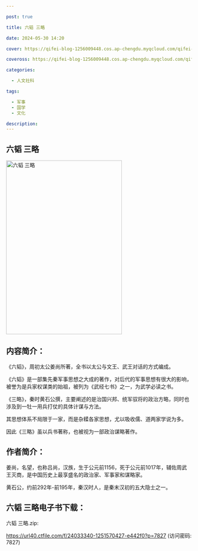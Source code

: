 ```yaml
---

post: true

title: 六韬 三略

date: 2024-05-30 14:20

cover: https://qifei-blog-1256009448.cos.ap-chengdu.myqcloud.com/qifei-blog/51JMJvePcNL.jpg

coveross: https://qifei-blog-1256009448.cos.ap-chengdu.myqcloud.com/qifei-blog/51JMJvePcNL.jpg

categories:

  - 人文社科

tags:

  - 军事
  - 国学
  - 文化

description:
---
```


## 六韬 三略

<img alt="六韬 三略" class="aligncenter loading" data-was-processed="true" decoding="async" fetchpriority="high" height="471" src="https://qifei-blog-1256009448.cos.ap-chengdu.myqcloud.com/qifei-blog/51JMJvePcNL.jpg" style="cursor: zoom-in;" width="314"/>

## 内容简介：

《六韬》，周初太公姜尚所著，全书以太公与文王、武王对话的方式编成。

《六韬》是一部集先秦军事思想之大成的著作，对后代的军事思想有很大的影响，被誉为是兵家权谋类的始祖，被列为《武经七书》之一，为武学必读之书。

《三略》，秦时黄石公撰，主要阐述的是治国兴邦、统军驭将的政治方略，同时也涉及到一牡一用兵打仗的具体计谋与方法。

其思想体系不局限于一家，而是杂糅各家思想，尤以吸收儒、道两家学说为多。

因此《三略》虽以兵书著称，也被视为一部政治谋略著作。

## 作者简介：

姜尚，名望，也称吕尚，汉族，生于公元前1156，死于公元前1017年，辅佐周武王灭商，是中国历史上最享盛名的政治家、军事家和谋略家。

黄石公，约前292年-前195年，秦汉时人，是秦末汉初的五大隐士之一。

## 六韬 三略电子书下载：

六韬 三略.zip: 

https://url40.ctfile.com/f/24033340-1251570427-e442f0?p=7827 (访问密码: 7827)

